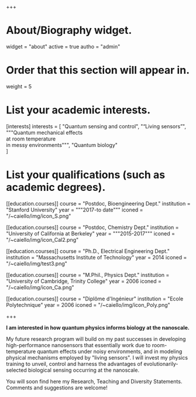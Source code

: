+++
# About/Biography widget.
widget = "about"
active = true
autho = "admin"

# Order that this section will appear in.
weight = 5

# List your academic interests.
[interests]
  interests = [
    "Quantum sensing and control",
    "“Living sensors”",
    """Quantum mechanical effects </br> at room temperature </br> in messy environments""", 
    "Quantum biology"    
  ]

# List your qualifications (such as academic degrees).
[[education.courses]]
  course = "Postdoc, Bioengineering Dept."
  institution = "Stanford University"
  year = """2017-to date"""
  iconed =  "/~caiello/img/icon_S.png" 

[[education.courses]]
  course = "Postdoc, Chemistry Dept."
  institution = "University of California at Berkeley"
  year = """2015-2017"""
  iconed =  "/~caiello/img/icon_Cal2.png" 

[[education.courses]]
  course = "Ph.D., Electrical Engineering Dept."
  institution = "Massachusetts Institute of Technology"
  year = 2014
  iconed =  "/~caiello/img/test3.png" 

[[education.courses]]
  course = "M.Phil., Physics Dept."
  institution = "University of Cambridge, Trinity College"
  year = 2006
  iconed =  "/~caiello/img/icon_Ca.png" 

[[education.courses]]
  course = "Diplôme d'Ingénieur"
  institution = "Ecole Polytechnique"
  year = 2006
  iconed =  "/~caiello/img/icon_Poly.png" 
 
+++

<b> I am interested in how quantum physics informs biology at the nanoscale. </b>

My future research program will build on my past successes in developing high-performance nanosensors
that essentially work due to room-temperature quantum effects under noisy environments, and in modeling
physical mechanisms employed by "living sensors". I will invest my physics training to unveil, control and
harness the advantages of evolutionarily-selected biological sensing occurring at the nanoscale.

<!-- # Apart from that, I revel in writing, teaching, and presenting my research. 

#On December 10,  -->

You will soon find here my Research, Teaching and Diversity Statements. Comments and suggestions are welcome!
